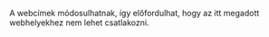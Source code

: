 A webcímek módosulhatnak, így előfordulhat, hogy az itt megadott webhelyekhez nem lehet csatlakozni.